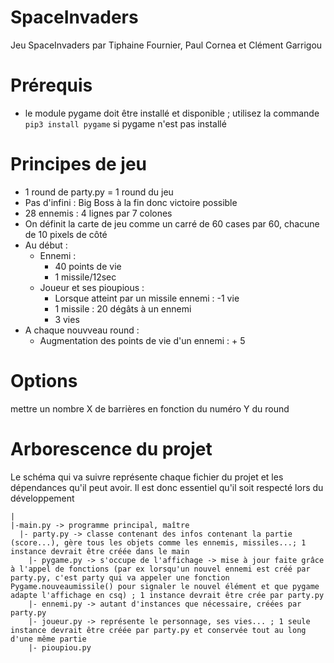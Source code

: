 # SpaceInvaders
Jeu SpaceInvaders par Tiphaine Fournier, Paul Cornea et Clément Garrigou

# Prérequis 
- le module pygame doit être installé et disponible ; utilisez la commande ```pip3 install pygame``` si pygame n'est pas installé

# Principes de jeu
- 1 round de party.py = 1 round du jeu
- Pas d'infini : Big Boss à la fin donc victoire possible
- 28 ennemis : 4 lignes par 7 colones
- On définit la carte de jeu comme un carré de 60 cases par 60, chacune de 10 pixels de côté
- Au début :
  * Ennemi :
    + 40 points de vie
    + 1 missile/12sec
  * Joueur et ses pioupious :
    + Lorsque atteint par un missile ennemi : -1 vie
    + 1 missile : 20 dégâts à un ennemi 
    + 3 vies
- A chaque nouvveau round :
  * Augmentation des points de vie d'un ennemi : + 5

# Options
mettre un nombre X de barrières en fonction du numéro Y du round

# Arborescence du projet
Le schéma qui va suivre représente chaque fichier du projet et les dépendances qu'il peut avoir. Il est donc essentiel qu'il soit respecté lors du développement
```
|
|-main.py -> programme principal, maître
  |- party.py -> classe contenant des infos contenant la partie (score...), gère tous les objets comme les ennemis, missiles...; 1 instance devrait être créée dans le main
    |- pygame.py -> s'occupe de l'affichage -> mise à jour faite grâce à l'appel de fonctions (par ex lorsqu'un nouvel ennemi est créé par party.py, c'est party qui va appeler une fonction Pygame.nouveaumissile() pour signaler le nouvel élément et que pygame adapte l'affichage en csq) ; 1 instance devrait être crée par party.py
    |- ennemi.py -> autant d'instances que nécessaire, créées par party.py
    |- joueur.py -> représente le personnage, ses vies... ; 1 seule instance devrait être créée par party.py et conservée tout au long d'une même partie 
    |- pioupiou.py
```